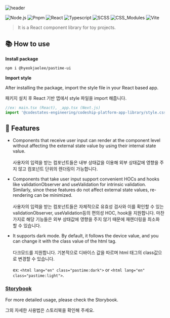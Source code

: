 ![header](https://capsule-render.vercel.app/api?type=rect&color=0:EEFF00,100:a82da8&fontColor=FFFFFF&height=100&section=header&text=Pastime%20UI&fontSize=40&fontAlign=50&fontAlignY=50)

![Node.js](https://img.shields.io/badge/Node-339933?style=flat-square&logo=Node.js&logoColor=white) ![Pnpm](https://img.shields.io/badge/Pnpm-F69220?style=flat-square&logo=pnpm&logoColor=white) ![React](https://img.shields.io/badge/React-61DAFB?style=flat-square&logo=react&logoColor=black) ![Typescript](https://img.shields.io/badge/Typescript-3178c6?style=flat-square&logo=typescript&logoColor=white) ![SCSS](https://img.shields.io/badge/Sass-CC6699?style=flat-square&logo=sass&logoColor=white) ![CSS_Modules](https://img.shields.io/badge/CSS%20Modules-000000?style=flat-square&logo=CSS%20Modules&logoColor=white)
![Vite](https://img.shields.io/badge/Vite-646CFF?style=flat-square&logo=vite&logoColor=white)

> It is a React component library for toy projects.

## 📚 How to use

**Install package**

```bash
npm i @hyeokjaelee/pastime-ui
```

**Import style**

After installing the package, import the style file in your React based app.

패키지 설치 후 React 기반 앱에서 style 파일을 import 해줍니다.

```javascript
//ex: main.tsx (React), _app.tsx (Next.js)
import '@codestates-engineering/codeship-platform-app-library/style.css';
```

## 🧩 Features

- Components that receive user input can render at the component level without affecting the external state value by using their internal state value.<br/><br/>
  사용자의 입력을 받는 컴포넌트들은 내부 상태값을 이용해 외부 상태값에 영향을 주지 않고 컴포넌트 단위의 렌더링이 가능합니다.

- Components that take user input support convenient HOCs and hooks like validationObserver and useValidation for intrinsic validation. Similarly, since these features do not affect external state values, re-rendering can be minimized.<br/><br/>
  사용자의 입력을 받는 컴포넌트들은 자체적으로 유효성 검사와 이를 확인할 수 있는 validationObserver, useValidation등의 편의성 HOC, hook을 지원합니다. 마찬가지로 해당 기능들은 외부 상태값에 영향을 주지 않기 때문에 재렌더링을 최소화 할 수 있습니다.

- It supports dark mode. By default, it follows the device value, and you can change it with the class value of the html tag.<br/><br/>다크모드를 지원합니다. 기본적으로 디바이스 값을 따르며 html 태그의 class값으로 변경할 수 있습니다.<br/><br/>
  ex: `<html lang="en" class="pastime:dark">` or `<html lang="en" class="pastime:light">`.

### [Storybook](https://hyeokjaelee.github.io/pastime-ui)

For more detailed usage, please check the Storybook.

그외 자세한 사용법은 스토리북을 확인해 주세요.
